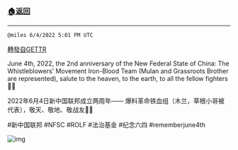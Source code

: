 ###  [:house:返回](README.md)
---


`@miles 6/4/2022 5:01 PM UTC`

[轉發自GETTR](https://gettr.com/post/p1coq745db3)

June 4th, 2022, the 2nd anniversary of the New Federal State of China:  The Whistleblowers’ Movement Iron-Blood Team (Mulan and Grassroots Brother are represented), salute to the heaven, to the earth, to all  the fellow fighters 🌹🙏


2022年6月4日新中国联邦成立两周年—— 爆料革命铁血组（木兰，草根小哥被代表），敬天、敬地、敬战友🌹🙏

#新中国联邦 #NFSC #ROLF #法治基金 #纪念六四 #rememberjune4th 

![img](https://media.gettr.com/group19/getter/2022/06/04/17/4ffab38e-8a87-8ea8-78d5-36296d9551fc/out.jpg)
